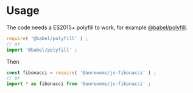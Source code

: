 # Usage
The code needs a ES2015+ polyfill to work, for example
[@babel/polyfill](https://babeljs.io/docs/usage/polyfill).
```js
require( '@babel/polyfill' ) ;
// or
import '@babel/polyfill' ;
```

Then
```js
const fibonacci = require( '@aureooms/js-fibonacci' ) ;
// or
import * as fibonacci from '@aureooms/js-fibonacci' ;
```

